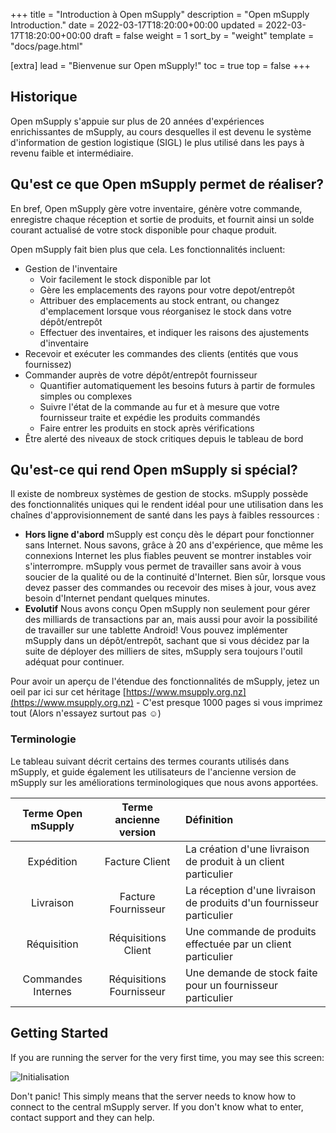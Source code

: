 +++
title = "Introduction à Open mSupply"
description = "Open mSupply Introduction."
date = 2022-03-17T18:20:00+00:00
updated = 2022-03-17T18:20:00+00:00
draft = false
weight = 1
sort_by = "weight"
template = "docs/page.html"

[extra]
lead = "Bienvenue sur Open mSupply!"
toc = true
top = false
+++

## Historique

Open mSupply s'appuie sur plus de 20 années d'expériences enrichissantes de mSupply, au cours desquelles il est devenu le système d'information de gestion logistique (SIGL) le plus utilisé dans les pays à revenu faible et intermédiaire.

## Qu'est ce que Open mSupply permet de réaliser?

En bref, Open mSupply gère votre inventaire, génère votre commande, enregistre chaque réception et sortie de produits, et fournit ainsi un solde courant actualisé de votre stock disponible pour chaque produit.

Open mSupply fait bien plus que cela. Les fonctionnalités incluent:

- Gestion de l'inventaire
  - Voir facilement le stock disponible par lot
  - Gère les emplacements des rayons pour votre depot/entrepôt
  - Attribuer des emplacements au stock entrant, ou changez d'emplacement lorsque vous réorganisez le stock dans votre dépôt/entrepôt
  - Effectuer des inventaires, et indiquer les raisons des ajustements d'inventaire
- Recevoir et exécuter les commandes des clients (entités que vous fournissez)
- Commander auprès de votre dépôt/entrepôt fournisseur
  - Quantifier automatiquement les besoins futurs à partir de formules simples ou complexes
  - Suivre l'état de la commande au fur et à mesure que votre fournisseur traite et expédie les produits commandés
  - Faire entrer les produits en stock après vérifications
- Être alerté des niveaux de stock critiques depuis le tableau de bord

## Qu'est-ce qui rend Open mSupply si spécial?

Il existe de nombreux systèmes de gestion de stocks. mSupply possède des fonctionnalités uniques qui le rendent idéal pour une utilisation dans les chaînes d'approvisionnement de santé dans les pays à faibles ressources :

- **Hors ligne d'abord** mSupply est conçu dès le départ pour fonctionner sans Internet. Nous savons, grâce à 20 ans d'expérience, que même les connexions Internet les plus fiables peuvent se montrer instables voir s'interrompre. mSupply vous permet de travailler sans avoir à vous soucier de la qualité ou de la continuité d'Internet. Bien sûr, lorsque vous devez passer des commandes ou recevoir des mises à jour, vous avez besoin d'Internet pendant quelques minutes.
- **Evolutif** Nous avons conçu Open mSupply non seulement pour gérer des milliards de transactions par an, mais aussi pour avoir la possibilité de travailler sur une tablette Android! Vous pouvez implémenter mSupply dans un dépôt/entrepôt, sachant que si vous décidez par la suite de déployer des milliers de sites, mSupply sera toujours l'outil adéquat pour continuer.

Pour avoir un aperçu de l'étendue des fonctionnalités de mSupply, jetez un oeil par ici sur cet héritage [https://www.msupply.org.nz](https://www.msupply.org.nz) - C'est presque 1000 pages si vous imprimez tout (Alors n'essayez surtout pas ☺️)

### Terminologie

Le tableau suivant décrit certains des termes courants utilisés dans mSupply, et guide également les utilisateurs de l'ancienne version de mSupply sur les améliorations terminologiques que nous avons apportées.

| Terme Open mSupply | Terme ancienne version   | Définition                                                               |
| :---------------:  | :-------------------:    | :---------------------------------------------------------------------   |
| Expédition | Facture Client           | La création d'une livraison de produit à un client particulier           |
| Livraison      | Facture Fournisseur      | La réception d'une livraison de produits d'un fournisseur particulier    |
| Réquisition        | Réquisitions Client      | Une commande de produits effectuée par un client particulier             |
| Commandes Internes | Réquisitions Fournisseur | Une demande de stock faite pour un fournisseur particulier               |

## Getting Started

If you are running the server for the very first time, you may see this screen:

![Initialisation](/docs/images/initialisation.png)

Don't panic! This simply means that the server needs to know how to connect to the central mSupply server. If you don't know what to enter, contact support and they can help.
